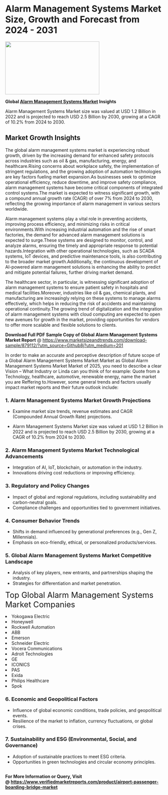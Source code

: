 <H1>Alarm Management Systems Market Size, Growth and Forecast from 2024 - 2031</H1><img class="aligncenter size-medium wp-image-584254" src="https://thirdeyenews.in/wp-content/uploads/2024/09/Global-Market-Research-300x168.jpeg" alt="" width="300" height="168" /><p><strong>Global&nbsp;<a href="https://www.marketsizeandtrends.com/download-sample/879112/?utm_source=Github8j?utm_medium=201">Alarm Management Systems Market</a> Insights</strong></p><p>Alarm Management Systems Market size was valued at USD 1.2 Billion in 2022 and is projected to reach USD 2.5 Billion by 2030, growing at a CAGR of 10.2% from 2024 to 2030.</p><p><h2>Market Growth Insights</h2> <p>The global alarm management systems market is experiencing robust growth, driven by the increasing demand for enhanced safety protocols across industries such as oil & gas, manufacturing, energy, and healthcare.Rising concerns about workplace safety, the implementation of stringent regulations, and the growing adoption of automation technologies are key factors fueling market expansion.As businesses seek to optimize operational efficiency, reduce downtime, and improve safety compliance, alarm management systems have become critical components of integrated control systems.The market is expected to witness significant growth, with a compound annual growth rate (CAGR) of over 7% from 2024 to 2030, reflecting the growing importance of alarm management in various sectors worldwide.</p> <p>Alarm management systems play a vital role in preventing accidents, improving process efficiency, and minimizing risks in critical environments.With increasing industrial automation and the rise of smart factories, the demand for advanced alarm management solutions is expected to surge.These systems are designed to monitor, control, and analyze alarms, ensuring the timely and appropriate response to potential hazards.Integration with other operational technologies, such as SCADA systems, IoT devices, and predictive maintenance tools, is also contributing to the broader market growth.Additionally, the continuous development of AI-powered alarm management solutions is enhancing the ability to predict and mitigate potential failures, further driving market demand.</p> <p>The healthcare sector, in particular, is witnessing significant adoption of alarm management systems to ensure patient safety in hospitals and medical facilities.Moreover, industries like oil & gas, chemical plants, and manufacturing are increasingly relying on these systems to manage alarms effectively, which helps in reducing the risk of accidents and maintaining operational continuity.The growing trend of digitalization and the integration of alarm management systems with cloud computing are expected to open new avenues for growth in the market, providing opportunities for vendors to offer more scalable and flexible solutions to clients.</p> <p><span class=""><strong>Download Full PDF Sample Copy of Global Alarm Management Systems Market Report</strong> @ <a href="https://www.marketsizeandtrends.com/download-sample/879112/?utm_source=Github8j?utm_medium=201" target="_blank">https://www.marketsizeandtrends.com/download-sample/879112/?utm_source=Github8j?utm_medium=201</a></span></p><p>In order to make an accurate and perceptive description of future scope of a Global&nbsp;Alarm Management Systems Market Market as Global&nbsp;Alarm Management Systems Market Market of 2025, you need to describe a clear Vision &ndash; What Industry or Linda can you think of for example: Quote from a Technology, healthcare, automotive, renewable energy, name the market you are Reffering to.However, some general trends and factors usually impact market reports and their future outlook include:</p><h3>1.&nbsp;<strong>Alarm Management Systems Market Growth Projections</strong></h3><ul><li>Examine market size trends, revenue estimates and CAGR (Compounded Annual Growth Rate) projections.</li><li><p>Alarm Management Systems Market size was valued at USD 1.2 Billion in 2022 and is projected to reach USD 2.5 Billion by 2030, growing at a CAGR of 10.2% from 2024 to 2030.</p></li></ul><h3>2.&nbsp;<strong>Alarm Management Systems Market Technological Advancements</strong></h3><ul><li>Integration of AI, IoT, blockchain, or automation in the industry.</li><li>Innovations driving cost reductions or improving efficiency.</li></ul><h3>3.&nbsp;<strong>Regulatory and Policy Changes</strong></h3><ul><li>Impact of global and regional regulations, including sustainability and carbon-neutral goals.</li><li>Compliance challenges and opportunities tied to government initiatives.</li></ul><h3>4.&nbsp;<strong>Consumer Behavior Trends</strong></h3><ul><li>Shifts in demand influenced by generational preferences (e.g., Gen Z, Millennials).</li><li>Emphasis on eco-friendly, ethical, or personalized products/services.</li></ul><h3>5.&nbsp;<strong>Global Alarm Management Systems Market Competitive Landscape</strong></h3><ul><li>Analysis of key players, new entrants, and partnerships shaping the industry.</li><li>Strategies for differentiation and market penetration.</li></ul><p data-pm-slice="1 1 []"><span style="color: inherit; font-family: inherit; font-size: 25px;">Top Global Alarm Management Systems Market Companies</span></p><div class="" data-test-id=""><p><li>Yokogawa Electric</li><li> Honeywell</li><li> Rockwell Automation</li><li> ABB</li><li> Emerson</li><li> Schneider Electric</li><li> Vocera Communications</li><li> Adroit Technologies</li><li> GE</li><li> ICONICS</li><li> PAS</li><li> Exida</li><li> Philips Healthcare</li><li> Spok</li></p></div><h3>6.&nbsp;<strong>Economic and Geopolitical Factors</strong></h3><ul><li>Influence of global economic conditions, trade policies, and geopolitical events.</li><li>Resilience of the market to inflation, currency fluctuations, or global crises.</li></ul><h3>7.&nbsp;<strong>Sustainability and ESG (Environmental, Social, and Governance)</strong></h3><ul><li>Adoption of sustainable practices to meet ESG criteria.</li><li>Opportunities in green technologies and circular economy principles.</li></ul><h2><strong style="font-size: 14px;">For More Information or Query, Visit @&nbsp;</strong><a style="background-color: #ffffff; font-size: 14px;" href="https://www.marketsizeandtrends.com/report/alarm-management-systems-market/" target="_blank">https://www.verifiedmarketreports.com/product/airport-passenger-boarding-bridge-market</a></h2>